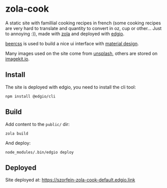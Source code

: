 # zola-cook
A static site with famillial cooking recipes in french (some cooking recipes are very hard to translate and quantity to convert in oz, cup or other... Just to annoying :)), made with
[zola](https://www.getzola.org/) and deployed with [edgio](https://edgio.app/).

[beercss](https://www.beercss.com/) is used to build a nice ui interface with [material design](https://m3.material.io/).

Many images used on the site come from [unsplash](https://unsplash.com), others are stored on [imagekit.io](https://imagekit.io/).

## Install
The site is deployed with edgio, you need to install the cli tool:

    npm install @edgio/cli

## Build

Add content to the `public/` dir:

    zola build

And deploy:

    node_modules/.bin/edgio deploy

## Deployed

Site deployed at: https://szorfein-zola-cook-default.edgio.link
